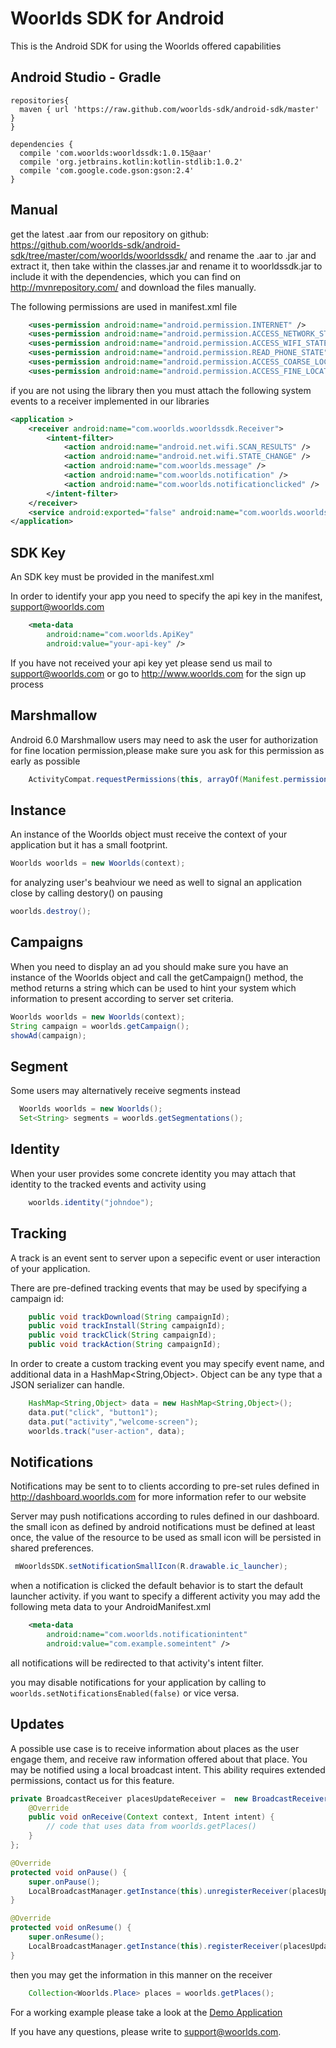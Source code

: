 Woorlds SDK for Android
=======================

This is the Android SDK for using the Woorlds offered capabilities

## Android Studio - Gradle

```
repositories{
  maven { url 'https://raw.github.com/woorlds-sdk/android-sdk/master' }
}

dependencies {
  compile 'com.woorlds:woorldssdk:1.0.15@aar'
  compile 'org.jetbrains.kotlin:kotlin-stdlib:1.0.2'
  compile 'com.google.code.gson:gson:2.4'
}

```

## Manual

get the latest .aar from our repository on github: https://github.com/woorlds-sdk/android-sdk/tree/master/com/woorlds/woorldssdk/ and rename the .aar to .jar and extract it, then take within the classes.jar and rename it to woorldssdk.jar to include it with the dependencies, which you can find on http://mvnrepository.com/ and download the files manually.

The following permissions are used in manifest.xml file

```xml
    <uses-permission android:name="android.permission.INTERNET" />
    <uses-permission android:name="android.permission.ACCESS_NETWORK_STATE" />
    <uses-permission android:name="android.permission.ACCESS_WIFI_STATE" />
    <uses-permission android:name="android.permission.READ_PHONE_STATE" />
    <uses-permission android:name="android.permission.ACCESS_COARSE_LOCATION" />
    <uses-permission android:name="android.permission.ACCESS_FINE_LOCATION" />
```

if you are not using the library then you must attach the following system events to a receiver implemented in our libraries

```xml
<application >
    <receiver android:name="com.woorlds.woorldssdk.Receiver">
        <intent-filter>
            <action android:name="android.net.wifi.SCAN_RESULTS" />
            <action android:name="android.net.wifi.STATE_CHANGE" />
            <action android:name="com.woorlds.message" />
            <action android:name="com.woorlds.notification" />
            <action android:name="com.woorlds.notificationclicked" />
        </intent-filter>
    </receiver>
    <service android:exported="false" android:name="com.woorlds.woorldssdk.Service"/>
</application>
```

## SDK Key

An SDK key must be provided in the manifest.xml

In order to identify your app you need to specify the api key in the manifest, <support@woorlds.com>
```xml
    <meta-data
        android:name="com.woorlds.ApiKey"
        android:value="your-api-key" />
```

If you have not received your api key yet please send us mail to <support@woorlds.com> or go to http://www.woorlds.com for the sign up process

## Marshmallow

Android 6.0 Marshmallow users may need to ask the user for authorization for fine location permission,please make sure you ask for this permission as early as possible

```java
    ActivityCompat.requestPermissions(this, arrayOf(Manifest.permission.ACCESS_COARSE_LOCATION), 0);
```

## Instance

An instance of the Woorlds object must receive the context of your application but it has a small footprint.

```java
Woorlds woorlds = new Woorlds(context);
```

for analyzing user's beahviour we need as well to signal an application close by calling destory() on pausing

```java
woorlds.destroy();
```


## Campaigns

When you need to display an ad you should make sure you have an instance of the Woorlds object and call the getCampaign() method, the method returns a string which can be used to hint your system which information to present according to server set criteria.

```java
Woorlds woorlds = new Woorlds(context);
String campaign = woorlds.getCampaign();
showAd(campaign);
```

## Segment

Some users may alternatively receive segments instead

```java
  Woorlds woorlds = new Woorlds();
  Set<String> segments = woorlds.getSegmentations();
```

## Identity

When your user provides some concrete identity you may attach that identity to the tracked events and activity using

```java
    woorlds.identity("johndoe");
```

## Tracking

A track is an event sent to server upon a sepecific event or user interaction of your application.

There are pre-defined tracking events that may be used by specifying a campaign id:

```java
    public void trackDownload(String campaignId);
    public void trackInstall(String campaignId);
    public void trackClick(String campaignId);
    public void trackAction(String campaignId);
```

In order to create a custom tracking event you may specify event name, and additional data in a HashMap<String,Object>. Object can be any type that a JSON serializer can handle.

```java
    HashMap<String,Object> data = new HashMap<String,Object>();
    data.put("click", "button1");
    data.put("activity","welcome-screen");
    woorlds.track("user-action", data);
```

## Notifications

Notifications may be sent to to clients according to pre-set rules defined in http://dashboard.woorlds.com for more information refer to our website

Server may push notifications according to rules defined in our dashboard. the small icon as defined by android notifications must be defined at least once, the value of the resource to be used as small icon will be persisted in shared preferences.

```java
 mWoorldsSDK.setNotificationSmallIcon(R.drawable.ic_launcher);
```

when a notification is clicked the default behavior is to start the default launcher activity. if you want to specify a different activity you may add the following meta data to your AndroidManifest.xml

```xml
    <meta-data
        android:name="com.woorlds.notificationintent"
        android:value="com.example.someintent" />
```

all notifications will be redirected to that activity's intent filter.

you may disable notifications for your application by calling to `woorlds.setNotificationsEnabled(false)` or vice versa.

## Updates

A possible use case is to receive information about places as the user engage them, and receive raw information offered about that place. You may be notified using a local broadcast intent. This ability requires extended permissions, contact us for this feature.

```java
private BroadcastReceiver placesUpdateReceiver =  new BroadcastReceiver() {
    @Override
    public void onReceive(Context context, Intent intent) {
        // code that uses data from woorlds.getPlaces()
    }
};

@Override
protected void onPause() {
    super.onPause();
    LocalBroadcastManager.getInstance(this).unregisterReceiver(placesUpdateReceiver);
}

@Override
protected void onResume() {
    super.onResume();
    LocalBroadcastManager.getInstance(this).registerReceiver(placesUpdateReceiver, new IntentFilter("com.woorlds.update.intent"));
}

```

then you may get the information in this manner on the receiver

```java
    Collection<Woorlds.Place> places = woorlds.getPlaces();
```

For a working example please take a look at the [Demo Application](WoorldsTest/app/src/main/java/woorlds/com/woorldstest/MainActivity.java)

If you have any questions, please write to <support@woorlds.com>.
